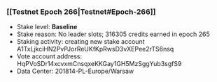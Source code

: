 ### [[Testnet Epoch 266|Testnet#Epoch-266]]
* Stake level: **Baseline**
* Stake reason: No leader slots; 316305 credits earned in epoch 265
* Staking activity: creating new stake account A1TxLjkciHN2PvPJorReUKfKpRwsD3vXEPee2rTS6nsq
* Vote account address: HqPVoSDr14xcvxmCnsqxeKKGay1GH5MzSggYub3sgfS9
* Data Center: 201814-PL-Europe/Warsaw